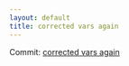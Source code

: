 ```yaml
---
layout: default
title: corrected vars again
---
```


Commit: [corrected vars again](https://github.com/DanGahanCGI/DanGahanCGI.github.io/commit/52a1ac777789ae2251ea5cc91bb3577179d2bfaa)

